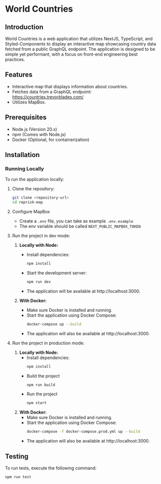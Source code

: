 # World Countries

## Introduction

World Countries is a web application that utilizes NextJS, TypeScript, and Styled-Components to display an interactive map showcasing country data fetched from a public GraphQL endpoint. The application is designed to be simple yet performant, with a focus on front-end engineering best practices.

## Features

- Interactive map that displays information about countries.
- Fetches data from a GraphQL endpoint: https://countries.trevorblades.com/
- Utilizes MapBox.

## Prerequisites

- Node.js (Version 20.x)
- npm (Comes with Node.js)
- Docker (Optional, for containerization)

## Installation

### Running Locally

To run the application locally:

1. Clone the repository:

   ```bash
   git clone <repository-url>
   cd reprisk-map
   ```

2. Configure MapBox

   - Create a `.env` file, you can take as example `.env.example`
   - The env variable should be called `NEXT_PUBLIC_MAPBOX_TOKEN`

3. Run the project in dev mode:

   1. **Locally with Node:**

      - Install dependencies:
        ```bash
        npm install
        ```
      - Start the development server:
        ```bash
        npm run dev
        ```
      - The application will be available at http://localhost:3000.

   2. **With Docker:**

      - Make sure Docker is installed and running.
      - Start the application using Docker Compose:
        ```bash
        docker-compose up --build
        ```
      - The application will also be available at http://localhost:3000.

4. Run the project in production mode:

   1. **Locally with Node:**
      - Install dependencies:
        ```bash
        npm install
        ```
      - Build the project
        ```bash
        npm run build
        ```
      - Run the project
        ```bash
        npm start
        ```
   2. **With Docker:**
      - Make sure Docker is installed and running.
      - Start the application using Docker Compose:
        ```bash
        docker-compose -f docker-compose.prod.yml up --build
        ```
      - The application will also be available at http://localhost:3000.

## Testing

To run tests, execute the following command:

```bash
npm run test
```
